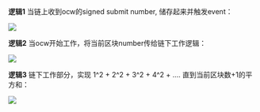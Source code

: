 **逻辑1**
当链上收到ocw的signed submit number, 储存起来并触发event：

![](https://github.com/darkjogger/team2/blob/lesson-8/lesson8/001.png)

**逻辑2**
当ocw开始工作，将当前区块number传给链下工作逻辑：

![](https://github.com/darkjogger/team2/blob/lesson-8/lesson8/002.png)

**逻辑3**
链下工作部分，实现 1^2 + 2^2 + 3^2 + 4^2 + .... 直到当前区块数+1的平方和：

![](https://github.com/darkjogger/team2/blob/lesson-8/lesson8/003.png)
